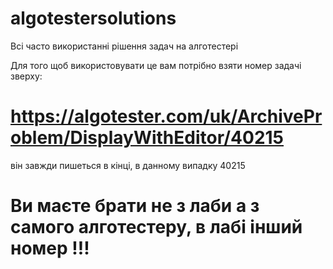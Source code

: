 # algotestersolutions
Всі часто використанні рішення задач на алготестері 

Для того щоб використовувати це вам потрібно взяти номер задачі зверху:

# https://algotester.com/uk/ArchiveProblem/DisplayWithEditor/40215

він завжди пишеться в кінці, в данному випадку 40215

# Ви маєте брати не з лаби а з самого алготестеру, в лабі інший номер !!!

